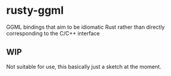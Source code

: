 # rusty-ggml
GGML bindings  that aim to be idiomatic Rust rather than directly corresponding to the C/C++ interface

## WIP

Not suitable for use, this basically just a sketch at the moment.
